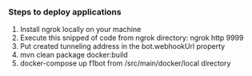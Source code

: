 ### Steps to deploy applications
1. Install ngrok locally on your machine
2. Execute this snipped of code from ngrok directory:
   ngrok http 9999
3. Put created tunneling address in the bot.webhookUrl property 
4. mvn clean package docker:build
5. docker-compose up f1bot from /src/main/docker/local directory
